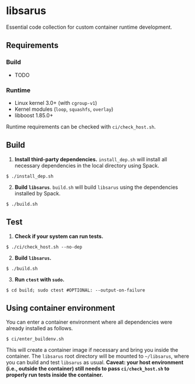 # libsarus

Essential code collection for custom container runtime development.


## Requirements

### Build

- TODO

### Runtime

- Linux kernel 3.0+ (with `cgroup-v1`)
- Kernel modules (`loop`, `squashfs`, `overlay`)
- libboost 1.85.0+

Runtime requirements can be checked with `ci/check_host.sh`.


## Build

1. **Install third-party dependencies.** `install_dep.sh` will install all necessary dependencies in the local directory using Spack.

```
$ ./install_dep.sh
```

2. **Build `libsarus`**. `build.sh` will build `libsarus` using the dependencies installed by Spack.

```
$ ./build.sh
```


## Test

1. **Check if your system can run tests.**

```
$ ./ci/check_host.sh --no-dep
```

2. **Build `libsarus`.**

```
$ ./build.sh
```

3. **Run `ctest` with `sudo`.**

```
$ cd build; sudo ctest #OPTIONAL: --output-on-failure
```


## Using container environment

You can enter a container environment where all dependencies were already installed as follows.

```
$ ci/enter_buildenv.sh
```

This will create a container image if necessary and bring you inside the container. The `libsarus` root directory will be mounted to `~/libsarus`, where you can build and test `libsarus` as usual. **Caveat: your host environment (i.e., outside the container) still needs to pass `ci/check_host.sh` to properly run tests inside the container.**